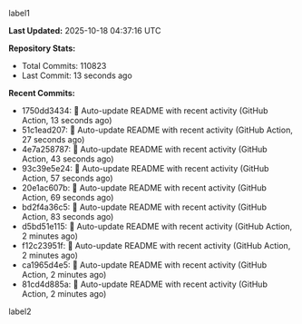 
label1 
<!-- ACTIVITY_START -->
**Last Updated:** 2025-10-18 04:37:16 UTC

**Repository Stats:**
- Total Commits: 110823
- Last Commit: 13 seconds ago

**Recent Commits:**
- 1750dd3434: 🤖 Auto-update README with recent activity (GitHub Action, 13 seconds ago)
- 51c1ead207: 🤖 Auto-update README with recent activity (GitHub Action, 27 seconds ago)
- 4e7a258787: 🤖 Auto-update README with recent activity (GitHub Action, 43 seconds ago)
- 93c39e5e24: 🤖 Auto-update README with recent activity (GitHub Action, 57 seconds ago)
- 20e1ac607b: 🤖 Auto-update README with recent activity (GitHub Action, 69 seconds ago)
- bd2f4a36c5: 🤖 Auto-update README with recent activity (GitHub Action, 83 seconds ago)
- d5bd51e115: 🤖 Auto-update README with recent activity (GitHub Action, 2 minutes ago)
- f12c23951f: 🤖 Auto-update README with recent activity (GitHub Action, 2 minutes ago)
- ca1965d4e5: 🤖 Auto-update README with recent activity (GitHub Action, 2 minutes ago)
- 81cd4d885a: 🤖 Auto-update README with recent activity (GitHub Action, 2 minutes ago)
<!-- ACTIVITY_END -->

label2
